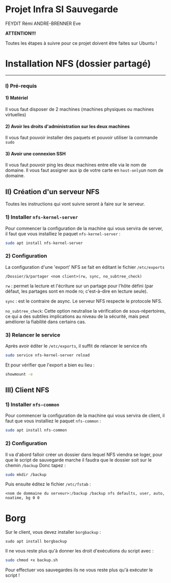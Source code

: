 # Projet Infra SI Sauvegarde
FEYDIT Rémi
ANDRE-BRENNER Eve

**ATTENTION!!!**

Toutes les étapes à suivre pour ce projet doivent être faites sur Ubuntu !
# Installation NFS (dossier partagé)
---
### I) Pré-requis

#### 1) Matériel
Il vous faut disposer de 2 machines (machines physiques ou machines virtuelles)

#### 2) Avoir les droits d'administration sur les deux machines

Il vous faut pouvoir installer des paquets et pouvoir utiliser la commande `sudo`

#### 3) Avoir une connexion SSH

Il vous faut pouvoir ping les deux machines entre elle via le nom de domaine. Il vous faut assigner aux ip de votre carte en `host-only`un nom de domaine.

## II) Création d'un serveur NFS

Toutes les instructions qui vont suivre seront à faire sur le serveur.
### 1) Installer `nfs-kernel-server` 

Pour commencer la configuration de la machine qui vous servira de server, il faut que vous installiez le paquet `nfs-kernel-server` :
```bash
sudo apt install nfs-kernel-server
```
### 2) Configuration

La configuration d'une 'export' NFS se fait en éditant le fichier `/etc/exports`

```
/Dossier/à/partager <nom client>(rw, sync, no_subtree_check)
```
`rw` : permet la lecture et l'écriture sur un partage pour l'hôte défini (par défaut, les partages sont en mode ro; c'est-à-dire en lecture seule).

`sync` : est le contraire de async. Le serveur NFS respecte le protocole NFS.

`no_subtree_check`: Cette option neutralise la vérification de sous-répertoires, ce qui a des subtiles implications au niveau de la sécurité, mais peut améliorer la fiabilité dans certains cas.

### 3) Relancer le service

Après avoir éditer le `/etc/exports`, il suffit de relancer le service nfs
```bash
sudo service nfs-kernel-server reload
```
Et pour vérifier que l'export a bien eu lieu :
```bash
showmount -e
```


## III) Client NFS

### 1) Installer `nfs-common`

Pour commencer la configuration de la machine qui vous servira de client, il faut que vous installiez le paquet `nfs-common` :
```bash
sudo apt install nfs-common
```
### 2) Configuration

Il va d'abord falloir créer un dossier dans lequel NFS viendra se loger, pour que le script de sauvegarde marche il faudra que le dossier soit sur le chemin `/backup`
Donc tapez :
```bash
sudo mkdir /backup
```
Puis ensuite éditez le fichier `/etc/fstab` :
```
<nom de dommaine du serveur>:/backup /backup nfs defaults, user, auto, noatime, bg 0 0
```

# Borg

Sur le client, vous devez installer `borgbackup` :
```
sudo apt install borgbackup
```

Il ne vous reste plus qu'à donner les droit d'exécutions du script avec :
```bash
sudo chmod +x backup.sh
```
Pour effectuer vos sauvegardes ils ne vous reste plus qu'à exécuter le script !